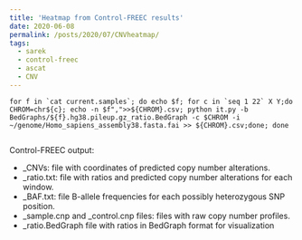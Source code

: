 ```yaml
---
title: 'Heatmap from Control-FREEC results'
date: 2020-06-08
permalink: /posts/2020/07/CNVheatmap/
tags:
  - sarek
  - control-freec
  - ascat
  - CNV
---
```




```
for f in `cat current.samples`; do echo $f; for c in `seq 1 22` X Y;do CHROM=chr${c}; echo -n $f",">>${CHROM}.csv; python it.py -b BedGraphs/${f}.hg38.pileup.gz_ratio.BedGraph -c $CHROM -i ~/genome/Homo_sapiens_assembly38.fasta.fai >> ${CHROM}.csv;done; done


```


Control-FREEC output:
 - \_CNVs: file with coordinates of predicted copy number alterations. 
 - \_ratio.txt: file with ratios and predicted copy number alterations for each window.
 - \_BAF.txt: file B-allele frequencies for each possibly heterozygous SNP position.
 - \_sample.cnp and \_control.cnp files: files with raw copy number profiles.
 - \_ratio.BedGraph  file with ratios in BedGraph format for visualization
 
 
